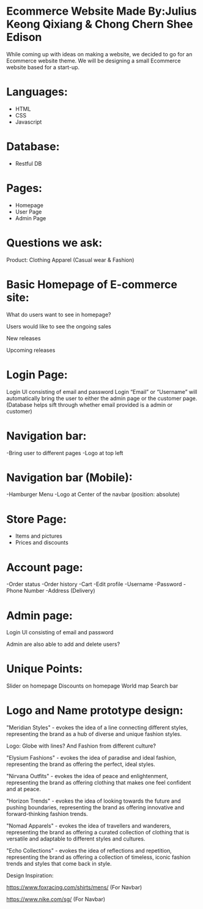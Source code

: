 # Ecommerce Website                                                                 Made By:Julius Keong Qixiang & Chong Chern Shee Edison
While coming up with ideas on making a website, we decided to go for an Ecommerce website theme. We will be designing a small Ecommerce website based for a start-up.

# Languages:
- HTML
- CSS
- Javascript

# Database: 
- Restful DB 

# Pages: 
- Homepage 
- User Page
- Admin Page 



# Questions we ask: 

Product:  Clothing Apparel (Casual wear & Fashion) 

# Basic Homepage of E-commerce site: 

What do users want to see in homepage? 

Users would like to see the ongoing sales 

New releases 

Upcoming releases 

# Login Page: 
Login UI consisting of email and password 
Login “Email” or “Username” will automatically bring the user to either the admin page or the customer page. (Database helps sift through whether email provided is a admin or customer) 

# Navigation bar:  
-Bring user to different pages 
-Logo at top left  
# Navigation bar (Mobile): 
-Hamburger Menu 
-Logo at Center of the navbar (position: absolute) 

 

 

# Store Page: 
- Items and pictures 
- Prices and discounts 


# Account page:  
-Order status 
-Order history 
-Cart 
-Edit profile 
-Username 
-Password 
-Phone Number 
-Address (Delivery) 

# Admin page:  

Login UI consisting of email and password 

Admin are also able to add and delete users? 

 

# Unique Points:

Slider on homepage 
Discounts on homepage
World map
Search bar


 

 

 

# Logo and Name prototype design: 

"Meridian Styles" - evokes the idea of a line connecting different styles, representing the brand as a hub of diverse and unique fashion styles.  

Logo: Globe with lines? And Fashion from different culture? 

"Elysium Fashions" - evokes the idea of paradise and ideal fashion, representing the brand as offering the perfect, ideal styles. 

"Nirvana Outfits" - evokes the idea of peace and enlightenment, representing the brand as offering clothing that makes one feel confident and at peace. 

"Horizon Trends" - evokes the idea of looking towards the future and pushing boundaries, representing the brand as offering innovative and forward-thinking fashion trends. 

"Nomad Apparels" - evokes the idea of travellers and wanderers, representing the brand as offering a curated collection of clothing that is versatile and adaptable to different styles and cultures. 

"Echo Collections" - evokes the idea of reflections and repetition, representing the brand as offering a collection of timeless, iconic fashion trends and styles that come back in style. 


Design Inspiration: 

https://www.foxracing.com/shirts/mens/ (For Navbar) 

https://www.nike.com/sg/ (For Navbar) 

 

 
